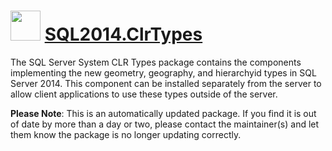 # <img src="https://cdn.jsdelivr.net/gh/mkevenaar/chocolatey-packages@6c6e62dd16bdf806de921908360588e1a7ed7722/icons/SQL2014.ClrTypes.png" width="48" height="48"/> [SQL2014.ClrTypes](https://community.chocolatey.org/packages/SQL2014.ClrTypes)

The SQL Server System CLR Types package contains the components implementing the new geometry, geography, and hierarchyid types in SQL Server 2014. This component can be installed separately from the server to allow client applications to use these types outside of the server.

**Please Note**: This is an automatically updated package. If you find it is
out of date by more than a day or two, please contact the maintainer(s) and
let them know the package is no longer updating correctly.
